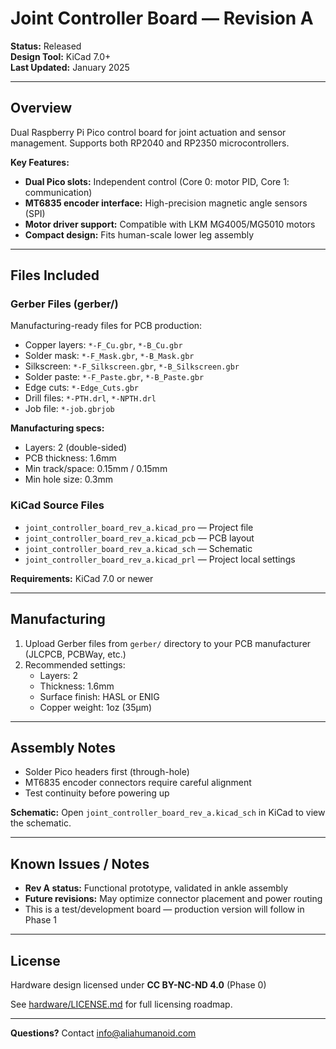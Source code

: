 # Joint Controller Board — Revision A

**Status:** Released  
**Design Tool:** KiCad 7.0+  
**Last Updated:** January 2025

---

## Overview

Dual Raspberry Pi Pico control board for joint actuation and sensor management. Supports both RP2040 and RP2350 microcontrollers.

**Key Features:**
- **Dual Pico slots:** Independent control (Core 0: motor PID, Core 1: communication)
- **MT6835 encoder interface:** High-precision magnetic angle sensors (SPI)
- **Motor driver support:** Compatible with LKM MG4005/MG5010 motors
- **Compact design:** Fits human-scale lower leg assembly

---

## Files Included

### Gerber Files (gerber/)
Manufacturing-ready files for PCB production:
- Copper layers: `*-F_Cu.gbr`, `*-B_Cu.gbr`
- Solder mask: `*-F_Mask.gbr`, `*-B_Mask.gbr`
- Silkscreen: `*-F_Silkscreen.gbr`, `*-B_Silkscreen.gbr`
- Solder paste: `*-F_Paste.gbr`, `*-B_Paste.gbr`
- Edge cuts: `*-Edge_Cuts.gbr`
- Drill files: `*-PTH.drl`, `*-NPTH.drl`
- Job file: `*-job.gbrjob`

**Manufacturing specs:**
- Layers: 2 (double-sided)
- PCB thickness: 1.6mm
- Min track/space: 0.15mm / 0.15mm
- Min hole size: 0.3mm

### KiCad Source Files
- `joint_controller_board_rev_a.kicad_pro` — Project file
- `joint_controller_board_rev_a.kicad_pcb` — PCB layout
- `joint_controller_board_rev_a.kicad_sch` — Schematic
- `joint_controller_board_rev_a.kicad_prl` — Project local settings

**Requirements:** KiCad 7.0 or newer

---

## Manufacturing

1. Upload Gerber files from `gerber/` directory to your PCB manufacturer (JLCPCB, PCBWay, etc.)
2. Recommended settings:
   - Layers: 2
   - Thickness: 1.6mm
   - Surface finish: HASL or ENIG
   - Copper weight: 1oz (35μm)

---

## Assembly Notes

- Solder Pico headers first (through-hole)
- MT6835 encoder connectors require careful alignment
- Test continuity before powering up

**Schematic:** Open `joint_controller_board_rev_a.kicad_sch` in KiCad to view the schematic.

---

## Known Issues / Notes

- **Rev A status:** Functional prototype, validated in ankle assembly
- **Future revisions:** May optimize connector placement and power routing
- This is a test/development board — production version will follow in Phase 1

---

## License

Hardware design licensed under **CC BY-NC-ND 4.0** (Phase 0)

See [hardware/LICENSE.md](../../LICENSE.md) for full licensing roadmap.

---

**Questions?** Contact info@aliahumanoid.com


